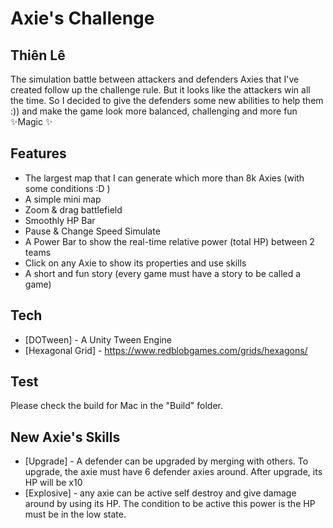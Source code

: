 # Axie's Challenge
## Thiên Lê

The simulation battle between attackers and defenders Axies that I've created follow up the challenge rule. But it looks like the attackers win all the time. So I decided to give the defenders some new abilities to help them :)) and make the game look more balanced, challenging and more fun ✨Magic ✨

## Features

- The largest map that I can generate which more than 8k Axies (with some conditions :D )
- A simple mini map
- Zoom & drag battlefield
- Smoothly HP Bar
- Pause & Change Speed Simulate
- A Power Bar to show the real-time relative power (total HP) between 2 teams
- Click on any Axie to show its properties and use skills
- A short and fun story (every game must have a story to be called a game)

## Tech

- [DOTween] - A Unity Tween Engine
- [Hexagonal Grid] - https://www.redblobgames.com/grids/hexagons/


## Test

Please check the build for Mac in the "Build" folder.

## New Axie's Skills
- [Upgrade] - A defender can be upgraded by merging with others. To upgrade, the axie must have 6 defender axies around. After upgrade, its HP will be x10
- [Explosive] - any axie can be active self destroy and give damage around by using its HP. The condition to be active this power is the HP must be in the low state.
